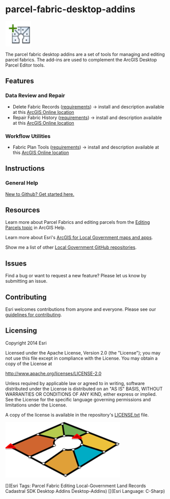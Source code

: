 parcel-fabric-desktop-addins
============================
![Image of Fabric](cul-de-sac-icon.png "Parcel Fabric Desktop Addins")

The parcel fabric desktop addins are a set of tools for managing and editing parcel fabrics. The add-ins are used to complement the ArcGIS Desktop Parcel Editor tools.

## Features ##
### Data Review and Repair
* Delete Fabric Records ([requirements](Requirements100.md)) -> install and description available at this [ArcGIS Online location](http://bit.ly/16FhgBn "ArcGIS Online install")
* Repair Fabric History ([requirements](Requirements100.md)) -> install and description available at this [ArcGIS Online location](http://bit.ly/1aG39sM "ArcGIS Online install")


### Workflow Utilities
* Fabric Plan Tools ([requirements](Requirements100.md)) -> install and description available at this [ArcGIS Online location](http://bit.ly/GzAwnT "ArcGIS Online install")

## Instructions
### General Help
[New to Github? Get started here.](http://htmlpreview.github.com/?https://github.com/Esri/esri.github.com/blob/master/help/esri-getting-to-know-github.html)

## Resources

Learn more about Parcel Fabrics and editing parcels from the [Editing Parcels topic](http://bit.ly/1v9JKe2) in ArcGIS Help.

Learn more about Esri's [ArcGIS for Local Government maps and apps](http://solutions.arcgis.com/local-government/).

Show me a list of other [Local Government GitHub repositories](http://esri.github.io/#Local-Government).

## Issues

Find a bug or want to request a new feature?  Please let us know by submitting an issue.

## Contributing

Esri welcomes contributions from anyone and everyone.
Please see our [guidelines for contributing](https://github.com/esri/contributing).

## Licensing

Copyright 2014 Esri

Licensed under the Apache License, Version 2.0 (the "License");
you may not use this file except in compliance with the License.
You may obtain a copy of the License at

   http://www.apache.org/licenses/LICENSE-2.0

Unless required by applicable law or agreed to in writing, software
distributed under the License is distributed on an "AS IS" BASIS,
WITHOUT WARRANTIES OR CONDITIONS OF ANY KIND, either express or implied.
See the License for the specific language governing permissions and
limitations under the License.

A copy of the license is available in the repository's
[LICENSE.txt](LICENSE.txt) file.

![Image of Fabric](parcel-fabric-desktop-addins.png "Parcel Fabric Desktop Addins")

[](Esri Tags: Parcel Fabric Editing Local-Government Land Records Cadastral SDK Desktop Addins Desktop-Addins)
[](Esri Language: C-Sharp)
